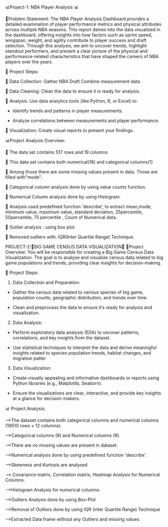 📊Project-1: NBA Player Analysis 📊

🔎Problem Statement: 
The NBA Player Analysis Dashboard provides a detailed examination of player performance metrics and physical attributes across multiple NBA seasons. This report delves into the data visualized in the dashboard, offering insights into how factors such as sprint speed, wingspan, weight, and agility contribute to player success and draft selection. Through this analysis, we aim to uncover trends, highlight standout performers, and present a clear picture of the physical and performance-related characteristics that have shaped the careers of NBA players over the years.

📶 Project Steps:

🔹 Data Collection: Gather NBA Draft Combine measurement data.

🔹 Data Cleaning: Clean the data to ensure it is ready for analysis.

🔹 Analysis: Use data analytics tools (like Python, R, or Excel) to:

 - Identify trends and patterns in player measurements.
 
 - Analyze correlations between measurements and player performance.

🔹 Visualization: Create visual reports to present your findings.

📊Project Analysis Overview:

🔹 The data set contains 517 rows and 19 columns

🔹 This data set contains both numerical(18) and categorical columns(1)

🔹 Among those there are some missing values present in data. Those are filled with"mode".

🔹 Categorical column analysis done by using value counts function.

🔹 Numerical Column analysis done by using Histogram.

🔹 Analysis used predefined function 'describe', to extract mean,mode, minimum value, maximum value, standard deviation, 25percentile, 50percentile, 75 percentile , Count of Numerical data.

🔹 Outlier analysis : using box plot

🔹 Removed outliers with: IQR(Inter Quartile Range) Technique.



PROJECT-2:💫BIG GAME CENSUS DATA VISUALIZATION💫
 🔎Project Overview: 
You will be responsible for creating a Big Game Census Data Visualization. The goal is to analyse and visualize census data related to big game populations and trends, providing clear insights for decision-making.

📶 Project Steps:

1. Data Collection and Preparation:
 - Gather the census data related to various species of big game, population counts, geographic distribution, and trends over time.

 - Clean and preprocess the data to ensure it’s ready for analysis and visualization.
   
2. Data Analysis:
- Perform exploratory data analysis (EDA) to uncover patterns, correlations, and key insights from the dataset.
   
 - Use statistical techniques to interpret the data and derive meaningful insights related to species population trends, habitat changes, and migration patter

3. Data Visualization:
 - Create visually appealing and informative dashboards or reports using Python libraries (e.g., Matplotlib, Seaborn).
   
 - Ensure the visualizations are clear, interactive, and provide key insights at a glance for decision-makers.

📊 Project Analysis:

-->The dataset contains both categorical columns and numerical columns (19510 rows × 12 columns).

-->Categorical columns (9) and Numerical columns (9).

-->There are no missing values are present in dataset.

-->Numerical analysis done by using predefined function 'describe'.

-->Skewness and Kurtosis are analysed

--> Covariance matrix, Correlation matrix, Heatmap Analysis for Numerical Columns.

-->Histogram Analysis for numerical columns.

-->Outliers Analysis done by using Box-Plot

-->Removal of Outliers done by using IQR (inter Quartile Range) Technique

-->Extracted Data frame without any Outliers and missing values

